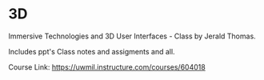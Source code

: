 # 3D
Immersive Technologies and 3D User Interfaces - Class by Jerald Thomas.

Includes ppt's Class notes and assigments and all.

Course Link: https://uwmil.instructure.com/courses/604018
